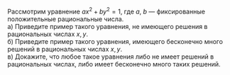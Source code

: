 Рассмотрим уравнение $ax^2+by^2=1$, где $a$, $b$ — фиксированные положительные рациональные числа.
<br/>
а) Приведите пример такого уравнения, не имеющего решения в рациональных числах $x, y$.
<br/>
б) Приведите пример такого уравнения, имеющего бесконечно много решений в рациональных числах $x, y$.
<br/>
в) Докажите, что любое такое уравнения либо не имеет решений в рациональных числах, либо имеет бесконечно много таких решений.